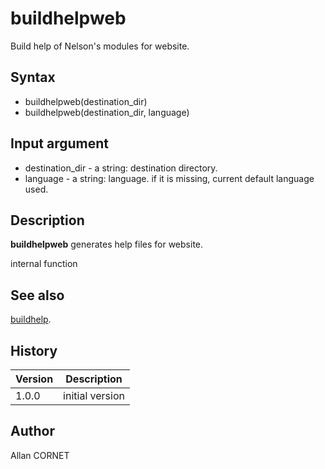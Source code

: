 # buildhelpweb

Build help of Nelson's modules for website.

## Syntax

- buildhelpweb(destination_dir)
- buildhelpweb(destination_dir, language)

## Input argument

- destination_dir - a string: destination directory.
- language - a string: language. if it is missing, current default language used.

## Description

  <p><b>buildhelpweb</b> generates help files for website.</p>
  <p>internal function</p>

## See also

[buildhelp](buildhelp.md).

## History

| Version | Description     |
| ------- | --------------- |
| 1.0.0   | initial version |

## Author

Allan CORNET
